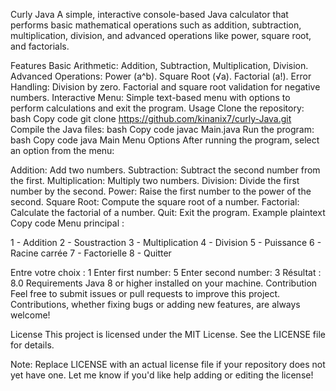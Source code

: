 Curly Java
A simple, interactive console-based Java calculator that performs basic mathematical operations such as addition, subtraction, multiplication, division, and advanced operations like power, square root, and factorials.

Features
Basic Arithmetic: Addition, Subtraction, Multiplication, Division.
Advanced Operations:
Power (a^b).
Square Root (√a).
Factorial (a!).
Error Handling:
Division by zero.
Factorial and square root validation for negative numbers.
Interactive Menu:
Simple text-based menu with options to perform calculations and exit the program.
Usage
Clone the repository:
bash
Copy code
git clone https://github.com/kinanix7/curly-Java.git
Compile the Java files:
bash
Copy code
javac Main.java
Run the program:
bash
Copy code
java Main
Menu Options
After running the program, select an option from the menu:

Addition: Add two numbers.
Subtraction: Subtract the second number from the first.
Multiplication: Multiply two numbers.
Division: Divide the first number by the second.
Power: Raise the first number to the power of the second.
Square Root: Compute the square root of a number.
Factorial: Calculate the factorial of a number.
Quit: Exit the program.
Example
plaintext
Copy code
 Menu principal :

1 - Addition
2 - Soustraction
3 - Multiplication
4 - Division
5 - Puissance
6 - Racine carrée
7 - Factorielle
8 - Quitter

Entre votre choix : 1
Enter first number: 5
Enter second number: 3
Résultat : 8.0
Requirements
Java 8 or higher installed on your machine.
Contribution
Feel free to submit issues or pull requests to improve this project. Contributions, whether fixing bugs or adding new features, are always welcome!

License
This project is licensed under the MIT License. See the LICENSE file for details.

Note:
Replace LICENSE with an actual license file if your repository does not yet have one. Let me know if you'd like help adding or editing the license!
